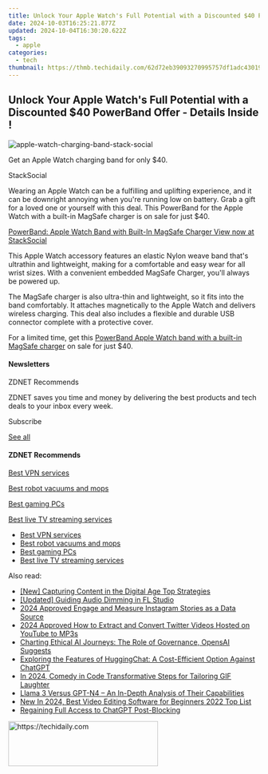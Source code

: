 ```yaml
---
title: Unlock Your Apple Watch's Full Potential with a Discounted $40 PowerBand Offer - Details Inside !
date: 2024-10-03T16:25:21.877Z
updated: 2024-10-04T16:30:20.622Z
tags:
  - apple
categories:
  - tech
thumbnail: https://thmb.techidaily.com/62d72eb39093270995757df1adc43019ed0e362b73decee245e264928d768a5a.jpg
---
```


## Unlock Your Apple Watch's Full Potential with a Discounted $40 PowerBand Offer - Details Inside !

![apple-watch-charging-band-stack-social](https://www.zdnet.com/a/img/resize/4186d6f5c41520004cb992ef260a63fda7e7a9d4/2023/12/06/5f6bc7ec-415e-422d-a28c-55f4ca99db0b/apple-watch-charging-band-stack-social.jpg?auto=webp&width=1280)

Get an Apple Watch charging band for only $40\. 

StackSocial

Wearing an Apple Watch can be a fulfilling and uplifting experience, and it can be downright annoying when you're running low on battery. Grab a gift for a loved one or yourself with this deal. This PowerBand for the Apple Watch with a built-in MagSafe charger is on sale for just $40\. 

[PowerBand: Apple Watch Band with Built-In MagSafe Charger View now at StackSocial](https://www.stacksocial.com/sales/powerband-world-s-1st-apple-watch-band-with-a-built-in-magsafe-charger-hidden-on-your-wrist?utm%5Fsource=zdnet.com&utm%5Fmedium=referral&utm%5Fcampaign=powerband-world-s-1st-apple-watch-band-with-a-built-in-magsafe-charger-hidden-on-your-wrist&utm%5Fterm=scsf-585539&utm%5Fcontent=a0xRn00000041FFIAY&scsonar=1&aid=a-ceempx7z)

This Apple Watch accessory features an elastic Nylon weave band that's ultrathin and lightweight, making for a comfortable and easy wear for all wrist sizes. With a convenient embedded MagSafe Charger, you'll always be powered up. 

The MagSafe charger is also ultra-thin and lightweight, so it fits into the band comfortably. It attaches magnetically to the Apple Watch and delivers wireless charging. This deal also includes a flexible and durable USB connector complete with a protective cover. 

For a limited time, get this [PowerBand Apple Watch band with a built-in MagSafe charger](https://stacksocial.com/sales/powerband-world-s-1st-apple-watch-band-with-a-built-in-magsafe-charger-hidden-on-your-wrist?utm%5Fsource=zdnet.com&utm%5Fmedium=referral&utm%5Fcampaign=powerband-world-s-1st-apple-watch-band-with-a-built-in-magsafe-charger-hidden-on-your-wrist&utm%5Fterm=scsf-585539&utm%5Fcontent=a0xRn00000041FFIAY&scsonar=1&aid=a-ceempx7z) on sale for just $40\. 

#### Newsletters

ZDNET Recommends

ZDNET saves you time and money by delivering the best products and tech deals to your inbox every week.

 Subscribe

[See all](https://www.zdnet.com/newsletters/)

#### **ZDNET** Recommends

[Best VPN services](https://www.zdnet.com/article/best-vpn/ "Best VPN services")

[Best robot vacuums and mops](https://www.zdnet.com/article/best-robot-vacuum-mop/ "Best robot vacuums and mops")

[Best gaming PCs](https://www.zdnet.com/article/best-gaming-pc/ "Best gaming PCs")

[Best live TV streaming services](https://www.zdnet.com/article/best-live-tv-streaming-service/ "Best live TV streaming services")

* [Best VPN services](https://www.zdnet.com/article/best-vpn/ "Best VPN services")
* [Best robot vacuums and mops](https://www.zdnet.com/article/best-robot-vacuum-mop/ "Best robot vacuums and mops")
* [Best gaming PCs](https://www.zdnet.com/article/best-gaming-pc/ "Best gaming PCs")
* [Best live TV streaming services](https://www.zdnet.com/article/best-live-tv-streaming-service/ "Best live TV streaming services")

<ins class="adsbygoogle"
     style="display:block"
     data-ad-format="autorelaxed"
     data-ad-client="ca-pub-7571918770474297"
     data-ad-slot="1223367746"></ins>

<ins class="adsbygoogle"
     style="display:block"
     data-ad-client="ca-pub-7571918770474297"
     data-ad-slot="8358498916"
     data-ad-format="auto"
     data-full-width-responsive="true"></ins>

<span class="atpl-alsoreadstyle">Also read:</span>
<div><ul>
<li><a href="https://visual-screen-recording.techidaily.com/new-capturing-content-in-the-digital-age-top-strategies/"><u>[New] Capturing Content in the Digital Age Top Strategies</u></a></li>
<li><a href="https://article-helps.techidaily.com/updated-guiding-audio-dimming-in-fl-studio/"><u>[Updated] Guiding Audio Dimming in FL Studio</u></a></li>
<li><a href="https://instagram-clips.techidaily.com/2024-approved-engage-and-measure-instagram-stories-as-a-data-source/"><u>2024 Approved Engage and Measure Instagram Stories as a Data Source</u></a></li>
<li><a href="https://some-techniques.techidaily.com/2024-approved-how-to-extract-and-convert-twitter-videos-hosted-on-youtube-to-mp3s/"><u>2024 Approved How to Extract and Convert Twitter Videos Hosted on YouTube to MP3s</u></a></li>
<li><a href="https://tech-haven.techidaily.com/charting-ethical-ai-journeys-the-role-of-governance-opensai-suggests/"><u>Charting Ethical AI Journeys: The Role of Governance, OpensAI Suggests</u></a></li>
<li><a href="https://tech-haven.techidaily.com/exploring-the-features-of-huggingchat-a-cost-efficient-option-against-chatgpt/"><u>Exploring the Features of HuggingChat: A Cost-Efficient Option Against ChatGPT</u></a></li>
<li><a href="https://extra-tips.techidaily.com/in-2024-comedy-in-code-transformative-steps-for-tailoring-gif-laughter/"><u>In 2024, Comedy in Code Transformative Steps for Tailoring GIF Laughter</u></a></li>
<li><a href="https://tech-haven.techidaily.com/llama-3-versus-gpt-n4-an-in-depth-analysis-of-their-capabilities/"><u>Llama 3 Versus GPT-N4 – An In-Depth Analysis of Their Capabilities</u></a></li>
<li><a href="https://video-content-creator.techidaily.com/new-in-2024-best-video-editing-software-for-beginners-2022-top-list/"><u>New In 2024, Best Video Editing Software for Beginners 2022 Top List</u></a></li>
<li><a href="https://tech-haven.techidaily.com/regaining-full-access-to-chatgpt-post-blocking/"><u>Regaining Full Access to ChatGPT Post-Blocking</u></a></li>
</ul></div>

<!-- affiliate ads begin -->
<a href="https://aligracehair.sjv.io/c/5597632/1880940/19272" target="_top" id="1880940">
  <img src="//a.impactradius-go.com/display-ad/19272-1880940" border="0" alt="https://techidaily.com" width="300" height="90"/>
</a>
<img height="0" width="0" src="https://aligracehair.sjv.io/i/5597632/1880940/19272" style="position:absolute;visibility:hidden;" border="0" />
<!-- affiliate ads end -->

